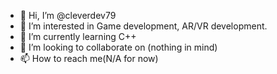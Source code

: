 - 👋 Hi, I’m @cleverdev79
- 👀 I’m interested in Game development, AR/VR development.
- 🌱 I’m currently learning C++
- 💞️ I’m looking to collaborate on (nothing in mind)
- 📫 How to reach me(N/A for now)

<!---
cleverdev79/cleverdev79 is a ✨ special ✨ repository because its `README.md` (this file) appears on your GitHub profile.
You can click the Preview link to take a look at your changes.
--->
